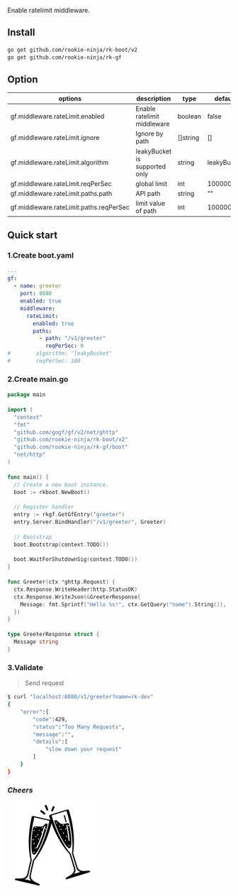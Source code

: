 Enable ratelimit middleware.

## Install
```bash
go get github.com/rookie-ninja/rk-boot/v2
go get github.com/rookie-ninja/rk-gf
```

## Option
| options                                   | description                   | type     | default     |
|-------------------------------------------|-------------------------------|----------|-------------|
| gf.middleware.rateLimit.enabled           | Enable ratelimit middleware   | boolean  | false       |
| gf.middleware.rateLimit.ignore          | Ignore by path                | []string | []          |
| gf.middleware.rateLimit.algorithm       | leakyBucket is supported only | string   | leakyBucket |
| gf.middleware.rateLimit.reqPerSec       | global limit                  | int      | 1000000     |
| gf.middleware.rateLimit.paths.path      | API path                      | string   | ""          |
| gf.middleware.rateLimit.paths.reqPerSec | limit value of path           | int      | 1000000     |

## Quick start
### 1.Create boot.yaml
```yaml
---
gf:
  - name: greeter
    port: 8080
    enabled: true
    middleware:
      rateLimit:
        enabled: true
        paths:
          - path: "/v1/greeter"
            reqPerSec: 0
#        algorithm: "leakyBucket"
#        reqPerSec: 100
```

### 2.Create main.go
```go
package main

import (
  "context"
  "fmt"
  "github.com/gogf/gf/v2/net/ghttp"
  "github.com/rookie-ninja/rk-boot/v2"
  "github.com/rookie-ninja/rk-gf/boot"
  "net/http"
)

func main() {
  // Create a new boot instance.
  boot := rkboot.NewBoot()

  // Register handler
  entry := rkgf.GetGfEntry("greeter")
  entry.Server.BindHandler("/v1/greeter", Greeter)

  // Bootstrap
  boot.Bootstrap(context.TODO())

  boot.WaitForShutdownSig(context.TODO())
}

func Greeter(ctx *ghttp.Request) {
  ctx.Response.WriteHeader(http.StatusOK)
  ctx.Response.WriteJson(&GreeterResponse{
    Message: fmt.Sprintf("Hello %s!", ctx.GetQuery("name").String()),
  })
}

type GreeterResponse struct {
  Message string
}
```

### 3.Validate
> Send request

```bash
$ curl "localhost:8080/v1/greeter?name=rk-dev"
{
    "error":{
        "code":429,
        "status":"Too Many Requests",
        "message":"",
        "details":[
            "slow down your request"
        ]
    }
}
```

### _**Cheers**_
![](../../../../img/user-guide/cheers.png)